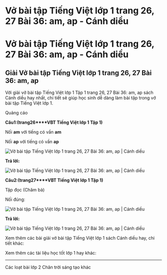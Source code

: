 # Vở bài tập Tiếng Việt lớp 1 trang 26, 27 Bài 36: am, ap - Cánh diều

# Vở bài tập Tiếng Việt lớp 1 trang 26, 27 Bài 36: am, ap - Cánh diều

## Giải Vở bài tập Tiếng Việt lớp 1 trang 26, 27 Bài 36: am, ap

Với giải vở bài tập Tiếng Việt lớp 1 Tập 1 trang 26, 27 Bài 36: am, ap sách Cánh diều hay nhất, chi tiết sẽ giúp học sinh dễ dàng làm bài tập trong vở bài tập Tiếng Việt lớp 1.

Quảng cáo

**Câu****1****:****(trang****26****VBT Tiếng Việt lớp 1 Tập 1)**

Nối **am** với tiếng có vần **am**

Nối **ap** với tiếng có vần **ap**

![Vở bài tập Tiếng Việt lớp 1 trang 26, 27 Bài 36: am, ap | Cánh diều](https://www.vietjack.com/vbt-tieng-viet-1-cd/images/bai-36-am-ap-1.png)

**Trả lời:**

![Vở bài tập Tiếng Việt lớp 1 trang 26, 27 Bài 36: am, ap | Cánh diều](https://www.vietjack.com/vbt-tieng-viet-1-cd/images/bai-36-am-ap-2.png)

**Câu****2****:****(trang****27****VBT Tiếng Việt lớp 1 Tập 1)**

Tập đọc (Chăm bà)

Nối đúng:

![Vở bài tập Tiếng Việt lớp 1 trang 26, 27 Bài 36: am, ap | Cánh diều](https://www.vietjack.com/vbt-tieng-viet-1-cd/images/bai-36-am-ap-3.png)

**Trả lời:**

![Vở bài tập Tiếng Việt lớp 1 trang 26, 27 Bài 36: am, ap | Cánh diều](https://www.vietjack.com/vbt-tieng-viet-1-cd/images/bai-36-am-ap-4.png)

Xem thêm các bài giải vở bài tập Tiếng Việt lớp 1 sách Cánh diều hay, chi tiết khác:

Xem thêm các tài liệu học tốt lớp 1 hay khác:

* * *

Các loạt bài lớp 2 Chân trời sáng tạo khác

